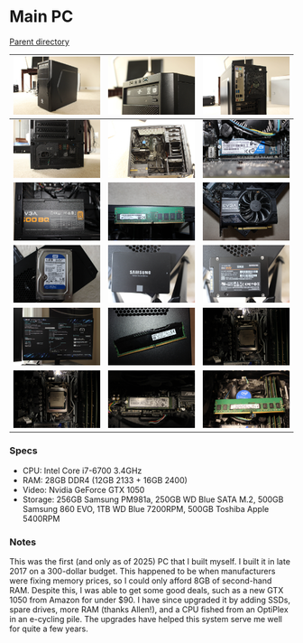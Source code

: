 # Main PC
[Parent directory](../index.md)

| ![](IMG_5692.JPG) | ![](IMG_5694.JPG) | ![](IMG_5695.JPG)
|:---:|:---:|:---:|
| ![](IMG_5696.JPG) | ![](IMG_5697.JPG) | ![](IMG_5702.JPG)
| ![](IMG_5704.JPG) | ![](IMG_5706.JPG) | ![](IMG_5708.JPG)
| ![](IMG_5711.JPG) | ![](IMG_5713.JPG) | ![](IMG_5714.JPG)
| ![](IMG_5715.JPG) | ![](IMG_6928.JPG) | ![](IMG_7341.JPG)
| ![](IMG_7342.JPG) | ![](IMG_7348.JPG) | ![](IMG_7349.JPG)

### Specs

* CPU: Intel Core i7-6700 3.4GHz
* RAM: 28GB DDR4 (12GB 2133 + 16GB 2400)
* Video: Nvidia GeForce GTX 1050
* Storage:  256GB Samsung PM981a, 250GB WD Blue SATA M.2, 500GB Samsung 860 EVO, 1TB WD Blue 7200RPM, 500GB Toshiba Apple 5400RPM

### Notes
This was the first (and only as of 2025) PC that I built myself. I built it in late 2017 on a 300-dollar budget. This happened to be when manufacturers were fixing memory prices, so I could only afford 8GB of second-hand RAM. Despite this, I was able to get some good deals, such as a new GTX 1050 from Amazon for under $90. I have since upgraded it by adding SSDs, spare drives, more RAM (thanks Allen!), and a CPU fished from an OptiPlex in an e-cycling pile. The upgrades have helped this system serve me well for quite a few years.
